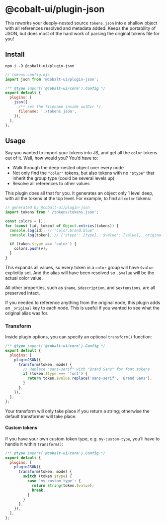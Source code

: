 # @cobalt-ui/plugin-json

This reworks your deeply-nested source `tokens.json` into a shallow object with all references resolved and metadata added. Keeps the portability of JSON, but does most of the hard work of parsing the original tokens file for you!

## Install

```
npm i -D @cobalt-ui/plugin-json
```

```js
// tokens.config.mjs
import json from '@cobalt-ui/plugin-json';

/** @type import('@cobalt-ui/core').Config */
export default {
  plugins: [
    json({
      /** set the filename inside outDir */
      filename: './tokens.json',
    }),
  ],
};
```

## Usage

Say you wanted to import your tokens into JS, and get all the `color` tokens out of it. Well, how would you? You’d have to:

- Walk through the deep-nested object over every node
- Not only find the `"color"` tokens, but also tokens with no `"$type"` that inherit the group type (could be several levels up)
- Resolve all references to other values

This plugin does all that for you. It generates an object only 1 level deep, with all the tokens at the top level. For example, to find all `color` tokens:

```js
// generated by @cobalt-ui/plugin-json
import tokens from './tokens/tokens.json';

const colors = [];
for (const [id, token] of Object.entries(tokens)) {
  console.log(id); // "color.brand.blue"
  console.log(token); // {'$type': [type], '$value': [value], _original: [original node], ...}

  if (token.$type === 'color') {
    colors.push(v);
  }
}
```

This expands all values, so every token in a `color` group will have `$value` explicitly set. And the alias will have been resolved so `.$value` will be the actual color value.

All other properties, such as `$name`, `$description`, and `$extensions`, are all preserved intact.

If you needed to reference anything from the original node, this plugin adds an `_original` key to each node. This is useful if you wanted to see what the original alias was for.

### Transform

Inside plugin options, you can specify an optional `transform()` function:

```js
/** @type import('@cobalt-ui/core').Config */
export default {
  plugins: [
    pluginJSON({
      transform(token, mode) {
        // Replace "sans-serif" with "Brand Sans" for font tokens
        if (token.$type === 'font') {
          return token.$value.replace('sans-serif', 'Brand Sans');
        }
      },
    }),
  ],
};
```

Your transform will only take place if you return a string; otherwise the default transformer will take place.

#### Custom tokens

If you have your own custom token type, e.g. `my-custom-type`, you’ll have to handle it within `transform()`:

```js
/** @type import('@cobalt-ui/core').Config */
export default {
  plugins: [
    pluginJSON({
      transform(token, mode) {
        switch (token.$type) {
          case 'my-custom-type': {
            return String(token.$value);
            break;
          }
        }
      },
    }),
  ],
};
```
